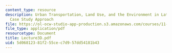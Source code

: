 ```yaml
---
content_type: resource
description: Urban Transportation, Land Use, and the Environment in Latin America:A
  Case Study Approach
file: https://ol-ocw-studio-app-production.s3.amazonaws.com/courses/11-943j-urban-transportation-land-use-and-the-environment-spring-2002/5d06812381f255cec7d957dd54181b43_Lecture3D.pdf
file_type: application/pdf
resourcetype: Document
title: Lecture3D.pdf
uid: 5d068123-81f2-55ce-c7d9-57dd54181b43
---
```

